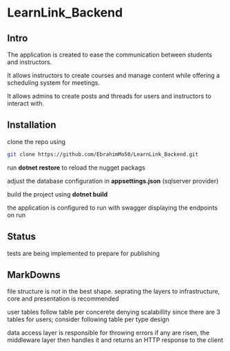# LearnLink_Backend

## Intro

The application is created to ease the communication between students and instructors.

It allows instructors to create courses and manage content while offering a scheduling system for meetings.

It allows admins to create posts and threads for users and instructors to interact with.

## Installation 

clone the repo using 
```bash
git clone https://github.com/EbrahimMo50/LearnLink_Backend.git
```
run **dotnet restore** to reload the nugget packags

adjust the database configuration in **appsettings.json** (sqlserver provider)

build the project using **dotnet build**

the application is configured to run with swagger displaying the endpoints on run

## Status

tests are being implemented to prepare for publishing

## MarkDowns

file structure is not in the best shape. seprating the layers to infrastructure, core and presentation is recommended

user tables follow table per concerete denying scalabillity since there are 3 tables for users; consider following table per type design

data access layer is responsible for throwing errors if any are risen, the middleware layer then handles it and returns an HTTP response to the client
